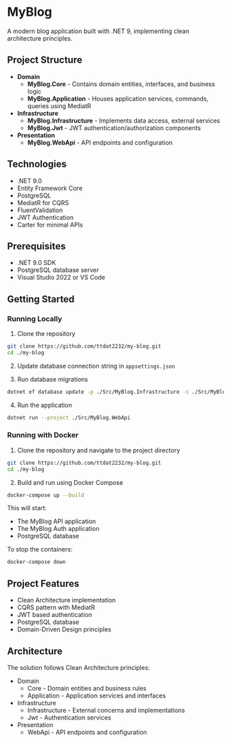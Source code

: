 # MyBlog

A modern blog application built with .NET 9, implementing clean architecture principles.

## Project Structure

- **Domain**
  - **MyBlog.Core** - Contains domain entities, interfaces, and business logic
  - **MyBlog.Application** - Houses application services, commands, queries using MediatR
- **Infrastructure**
  - **MyBlog.Infrastructure** - Implements data access, external services
  - **MyBlog.Jwt** - JWT authentication/authorization components
- **Presentation**
  - **MyBlog.WebApi** - API endpoints and configuration

## Technologies

- .NET 9.0
- Entity Framework Core
- PostgreSQL
- MediatR for CQRS
- FluentValidation
- JWT Authentication
- Carter for minimal APIs

## Prerequisites

- .NET 9.0 SDK
- PostgreSQL database server
- Visual Studio 2022 or VS Code

## Getting Started

### Running Locally

1. Clone the repository

```sh
git clone https://github.com/ttdat2232/my-blog.git
cd ./my-blog
```

2. Update database connection string in `appsettings.json`

3. Run database migrations

```sh
dotnet ef database update -p ./Src/MyBlog.Infrastructure -s ./Src/MyBlog.WebApi
```

4. Run the application

```sh
dotnet run --project ./Src/MyBlog.WebApi
```

### Running with Docker

1. Clone the repository and navigate to the project directory

```sh
git clone https://github.com/ttdat2232/my-blog.git
cd ./my-blog
```

2. Build and run using Docker Compose

```sh
docker-compose up --build
```

This will start:

- The MyBlog API application
- The MyBlog Auth application
- PostgreSQL database

To stop the containers:

```sh
docker-compose down
```

## Project Features

- Clean Architecture implementation
- CQRS pattern with MediatR
- JWT based authentication
- PostgreSQL database
- Domain-Driven Design principles

## Architecture

The solution follows Clean Architecture principles:

- Domain
  - Core - Domain entities and business rules
  - Application - Application services and interfaces
- Infrastructure
  - Infrastructure - External concerns and implementations
  - Jwt - Authentication services
- Presentation
  - WebApi - API endpoints and configuration
